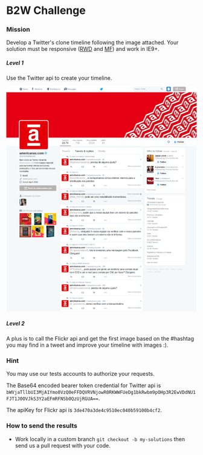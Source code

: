 # B2W Challenge

### Mission

Develop a Twitter's clone timeline following the image attached. Your solution must be responsive ([RWD](http://alistapart.com/article/responsive-web-design) and [MF](http://www.lukew.com/ff/entry.asp?933)) and work in IE9+.

##### Level 1

Use the Twitter api to create your timeline. 

![Timeline](/resources/timeline.png)

##### Level 2

A plus is to call the Flickr api and get the first image based on the #hashtag you may find in a tweet and improve your timeline with images :).

### Hint 

You may use our tests accounts to authorize your requests. 

The Base64 encoded bearer token credential for Twitter api is ```bWVjaTllbUI3MjA1Ymo0VzQ0eFFDQVRVNjowR0RKWWFUeDg1bkRwbm9pOHp3R2EwVDdNU1FJT1J0OVJkS3Y2aEFmRFNSb0QzUjRGUA==```.

The apiKey for Flickr api is ```3de470a3de4c9510ec040b59100b4cf2```.

### How to send the results

* Work locally in a custom branch ```git checkout -b my-solutions``` then send us a pull request with your code.

